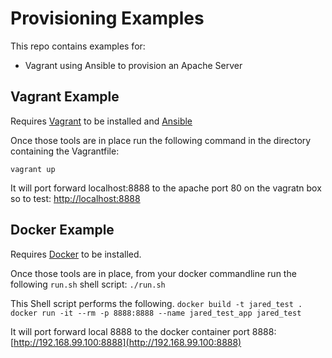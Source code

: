 # Provisioning Examples
This repo contains examples for: 
* Vagrant using Ansible to provision an Apache Server

## Vagrant Example
Requires [Vagrant](https://www.vagrantup.com/docs/installation/) to be installed and [Ansible](http://docs.ansible.com/ansible/intro_installation.html)

Once those tools are in place run the following command in the directory containing the Vagrantfile:

`vagrant up`

It will port forward localhost:8888 to the apache port 80 on the vagratn box so to test: [http://localhost:8888](http://localhost:8888)

## Docker Example
Requires [Docker](https://docs.docker.com/engine/installation/) to be installed. 

Once those tools are in place, from your docker commandline run the following `run.sh` shell script:
`./run.sh`

This Shell script performs the following.
`docker build -t jared_test .
docker run -it --rm -p 8888:8888 --name jared_test_app jared_test`


It will port forward local 8888 to the docker container port 8888: 
[http://192.168.99.100:8888](http://192.168.99.100:8888)
